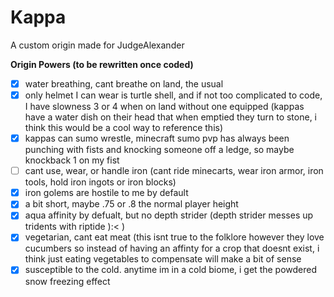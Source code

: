 # Kappa
A custom origin made for JudgeAlexander  

**Origin Powers (to be rewritten once coded)**  
- [x] water breathing, cant breathe on land, the usual  
- [x] only helmet I can wear is turtle shell, and if not too complicated to code, I have slowness 3 or 4 when on land without one equipped (kappas have a water dish on their head that when emptied they turn to stone, i think this would be a cool way to reference this)  
- [x] kappas can sumo wrestle, minecraft sumo pvp has always been punching with fists and knocking someone off a ledge, so maybe knockback 1 on my fist  
- [ ] cant use, wear, or handle iron (cant ride minecarts, wear iron armor, iron tools, hold iron ingots or iron blocks)  
- [x] iron golems are hostile to me by default  
- [x] a bit short, maybe .75 or .8 the normal player height  
- [x] aqua affinity by defualt, but no depth strider (depth strider messes up tridents with riptide ):< )  
- [x] vegetarian, cant eat meat (this isnt true to the folklore however they love cucumbers so instead of having an affinty for a crop that doesnt exist, i think just eating vegetables to compensate will make a bit of sense  
- [X] susceptible to the cold. anytime im in a cold biome, i get the powdered snow freezing effect  
